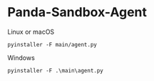 # Panda-Sandbox-Agent


Linux or macOS

`pyinstaller -F main/agent.py`

Windows

`pyinstaller -F .\main\agent.py`